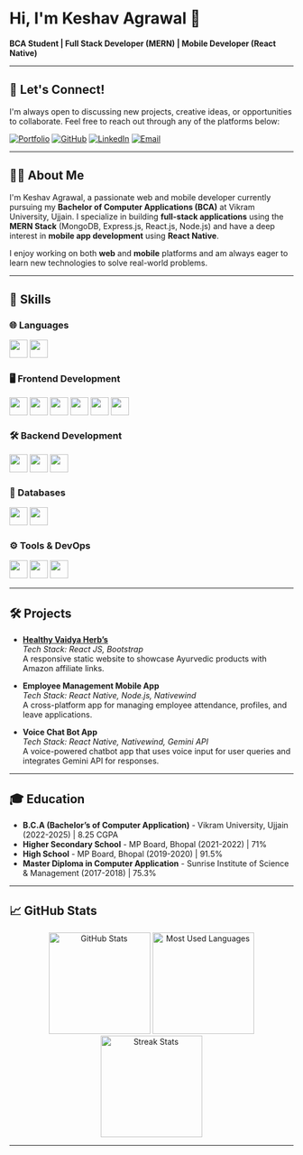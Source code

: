 # Hi, I'm Keshav Agrawal 👋

**BCA Student | Full Stack Developer (MERN) | Mobile Developer (React Native)**

---

## 🤝 Let's Connect!

I'm always open to discussing new projects, creative ideas, or opportunities to collaborate. Feel free to reach out through any of the platforms below:

[![Portfolio](https://img.shields.io/badge/Portfolio-%23000000.svg?style=for-the-badge&logo=firefox&logoColor=white)](https://keshavagrawal.netlify.app/)
[![GitHub](https://img.shields.io/badge/GitHub-%23000000.svg?style=for-the-badge&logo=github&logoColor=white)](https://github.com/keshavagrawal04)
[![LinkedIn](https://img.shields.io/badge/LinkedIn-%23000000.svg?style=for-the-badge&logo=linkedin&logoColor=white)](https://www.linkedin.com/in/keshavagrawal04/)
[![Email](https://img.shields.io/badge/Email-%23000000.svg?style=for-the-badge&logo=gmail&logoColor=white)](mailto:keshavagrawal1123@gmail.com)

---

## 👨‍💻 About Me

I'm Keshav Agrawal, a passionate web and mobile developer currently pursuing my **Bachelor of Computer Applications (BCA)** at Vikram University, Ujjain. I specialize in building **full-stack applications** using the **MERN Stack** (MongoDB, Express.js, React.js, Node.js) and have a deep interest in **mobile app development** using **React Native**.

I enjoy working on both **web** and **mobile** platforms and am always eager to learn new technologies to solve real-world problems.

---

## 🔧 Skills

### 🌐 Languages
<p>
  <img src="https://img.shields.io/badge/JavaScript-%23323330.svg?style=for-the-badge&logo=javascript&logoColor=%23F7DF1E" height="32" />
  <img src="https://img.shields.io/badge/TypeScript-%23007ACC.svg?style=for-the-badge&logo=typescript&logoColor=white" height="32" />
</p>

### 🖥️ Frontend Development
<p>
  <img src="https://img.shields.io/badge/React-%2361DAFB.svg?style=for-the-badge&logo=react&logoColor=black" height="32" />
  <img src="https://img.shields.io/badge/HTML5-%23E34F26.svg?style=for-the-badge&logo=html5&logoColor=white" height="32" />
  <img src="https://img.shields.io/badge/CSS3-%231572B6.svg?style=for-the-badge&logo=css3&logoColor=white" height="32" />
  <img src="https://img.shields.io/badge/Sass-%23CC6699.svg?style=for-the-badge&logo=sass&logoColor=white" height="32" />
  <img src="https://img.shields.io/badge/Bootstrap-%23563D7C.svg?style=for-the-badge&logo=bootstrap&logoColor=white" height="32" />
  <img src="https://img.shields.io/badge/TailwindCSS-%2338B2AC.svg?style=for-the-badge&logo=tailwind-css&logoColor=white" height="32" />
</p>

### 🛠️ Backend Development
<p>
  <img src="https://img.shields.io/badge/Node.js-%23339933.svg?style=for-the-badge&logo=nodedotjs&logoColor=white" height="32" />
  <img src="https://img.shields.io/badge/Express.js-%23000000.svg?style=for-the-badge&logo=express&logoColor=white" height="32" />
  <img src="https://img.shields.io/badge/NestJS-%23E0234E.svg?style=for-the-badge&logo=nestjs&logoColor=white" height="32" />
</p>

### 💾 Databases
<p>
  <img src="https://img.shields.io/badge/MongoDB-%2347A248.svg?style=for-the-badge&logo=mongodb&logoColor=white" height="32" />
  <img src="https://img.shields.io/badge/PostgreSQL-%23336791.svg?style=for-the-badge&logo=postgresql&logoColor=white" height="32" />
</p>

### ⚙️ Tools & DevOps
<p>
  <img src="https://img.shields.io/badge/Git-%23F05033.svg?style=for-the-badge&logo=git&logoColor=white" height="32" />
  <img src="https://img.shields.io/badge/GitHub-%23181717.svg?style=for-the-badge&logo=github&logoColor=white" height="32" />
  <img src="https://img.shields.io/badge/VSCode-%23007ACC.svg?style=for-the-badge&logo=visualstudiocode&logoColor=white" height="32" />
</p>

---

## 🛠 Projects

- **[Healthy Vaidya Herb’s](https://www.healthyvaidyaherbs.com/)**  
  *Tech Stack: React JS, Bootstrap*  
  A responsive static website to showcase Ayurvedic products with Amazon affiliate links. 

- **Employee Management Mobile App**  
  *Tech Stack: React Native, Node.js, Nativewind*  
  A cross-platform app for managing employee attendance, profiles, and leave applications. 

- **Voice Chat Bot App**  
  *Tech Stack: React Native, Nativewind, Gemini API*  
  A voice-powered chatbot app that uses voice input for user queries and integrates Gemini API for responses.

---

## 🎓 Education

- **B.C.A (Bachelor’s of Computer Application)** - Vikram University, Ujjain (2022-2025) | 8.25 CGPA
- **Higher Secondary School** - MP Board, Bhopal (2021-2022) | 71%
- **High School** - MP Board, Bhopal (2019-2020) | 91.5%
- **Master Diploma in Computer Application** - Sunrise Institute of Science & Management (2017-2018) | 75.3%

---

## 📈 GitHub Stats

<div align="center">
  <img src="https://github-readme-stats.vercel.app/api?username=keshavagrawal04&hide_title=false&hide_rank=true&show_icons=true&include_all_commits=true&count_private=true&disable_animations=false&theme=ocean_dark&locale=en&hide_border=false" height="180" alt="GitHub Stats" />
  <img src="https://github-readme-stats.vercel.app/api/top-langs?username=keshavagrawal04&locale=en&hide_title=false&layout=compact&card_width=320&langs_count=5&theme=ocean_dark&hide_border=false" height="180" alt="Most Used Languages" />
  <img src="https://streak-stats.demolab.com?user=keshavagrawal04&locale=en&mode=daily&theme=ocean_dark&hide_border=false&border_radius=5" height="180" alt="Streak Stats" />
</div>

---

